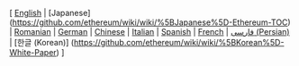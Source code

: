 [ [English](https://github.com/ethereum/wiki/wiki/%5BEnglish%5D-Ethereum-TOC) | [Japanese] (https://github.com/ethereum/wiki/wiki/%5BJapanese%5D-Ethereum-TOC) | [Romanian](https://github.com/ethereum/wiki/wiki/%5BRomanian%5D-Cuprins) | [German](https://github.com/ethereum/wiki/wiki/%5BGerman%5D-Ethereum-TOC) | [Chinese](https://github.com/ethereum/wiki/wiki/%5BChinese%5D-Ethereum-TOC) | [Italian](https://github.com/ethereum/wiki/wiki/%5BItalian%5D-Ethereum-TOC) | [Spanish](https://github.com/ethereum/wiki/wiki/%5BSpanish%5D-Ethereum-TOC) | [French](https://github.com/ethereum/wiki/wiki/%5BFrench%5D-Ethereum-TOC) | [فارسی (Persian)](https://github.com/ethereum/wiki/wiki/%5BPersian%5D-Ethereum-TOC) | [한글 (Korean)] (https://github.com/ethereum/wiki/wiki/%5BKorean%5D-White-Paper) ]